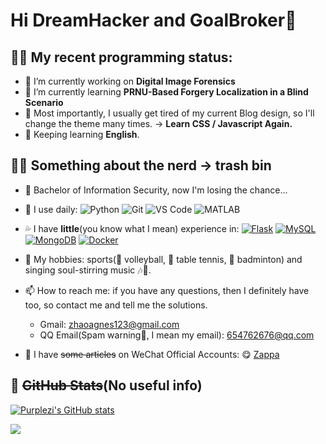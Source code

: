 # Hi DreamHacker and GoalBroker👋

## 👩‍💻 My recent programming status:
<!--START_SECTION:waka-->
- 🔭 I’m currently working on **Digital Image Forensics**
- 🌱 I’m currently learning **PRNU-Based Forgery Localization in a Blind Scenario**
- 🤔 Most importantly, I usually get tired of my current Blog design, so I'll change the theme many times. → **Learn CSS / Javascript Again.**
- 📕 Keeping learning **English**.
<!--END_SECTION:waka-->

## 🙇‍♀️ Something about the nerd → trash bin

- 👀 Bachelor of Information Security, now I'm losing the chance...
- 🚀 I use daily:
  ![Python](https://img.shields.io/badge/-Python-8fcfd1?style=plastic&logo=Python)
  ![Git](https://img.shields.io/badge/-Git-black?style=plastic&logo=git)
  ![VS Code](https://img.shields.io/badge/-VS%20Code-007ACC?style=plastic&logo=visual-studio-code)
  ![MATLAB](https://img.shields.io/badge/-MATLAB-yellow)
- 💦 I have **little**(you know what I mean) experience in:
  [![Flask](https://img.shields.io/badge/-Flask-000000?style=flat-square&logo=Flask&logoColor=ffffff)](https://flask.palletsprojects.com/)
  [![MySQL](https://img.shields.io/badge/-MySQL-4479A1?style=flat-square&logo=MySQL&logoColor=ffffff)](https://www.mysql.com/)
  [![MongoDB](https://img.shields.io/badge/-MongoDB-47A248?style=flat-square&logo=MongoDB&logoColor=ffffff)](https://www.mongodb.com/)
  [![Docker](https://img.shields.io/badge/-Docker-2496ED?style=flat-square&logo=docker&logoColor=ffffff)](https://www.docker.com/)

- 👯 My hobbies: sports(🏐 volleyball, 🏓 table tennis, 🏸 badminton) and singing soul-stirring music 🎶👰.
- 📫 How to reach me: if you have any questions, then I definitely have too, so contact me and tell me the solutions.
  - Gmail: zhaoagnes123@gmail.com
  - QQ Email(Spam warning👊, I mean my email): 654762676@qq.com
- 🤩 I have ~~some articles~~ on WeChat Official Accounts: 😋 [Zappa](https://mp.weixin.qq.com/s/ltsdaXfOnlXIL3j9WStRCA)

## 🍚 ~~GitHub Stats~~(No useful info)

[![Purplezi's GitHub stats](https://github-readme-stats.vercel.app/api?username=purplezi&show_icons=true&theme=radical)](https://github.com/purplezi/github-readme-stats)

<img align="center" src="https://github-readme-stats.vercel.app/api/top-langs/?username=purplezi&theme=radical" />